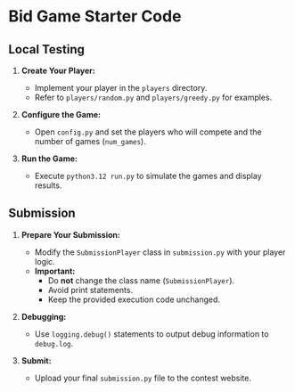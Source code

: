 # Bid Game Starter Code

## Local Testing

1. **Create Your Player:**
   - Implement your player in the `players` directory.
   - Refer to `players/random.py` and `players/greedy.py` for examples.

2. **Configure the Game:**
   - Open `config.py` and set the players who will compete and the number of games (`num_games`).

3. **Run the Game:**
   - Execute `python3.12 run.py` to simulate the games and display results.

## Submission

1. **Prepare Your Submission:**
   - Modify the `SubmissionPlayer` class in `submission.py` with your player logic.
   - **Important:**
     - Do **not** change the class name (`SubmissionPlayer`).
     - Avoid print statements.
     - Keep the provided execution code unchanged.

2. **Debugging:**
   - Use `logging.debug()` statements to output debug information to `debug.log`.

3. **Submit:**
   - Upload your final `submission.py` file to the contest website.

